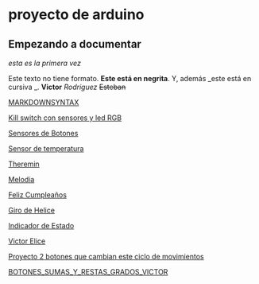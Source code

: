 # proyecto de arduino
## Empezando a documentar

_esta es la primera vez_

Este texto no tiene formato. **Este está en negrita**. Y, además _este está en cursiva _.
<b>Victor</b>
 <i> Rodriguez</i> 
 <del> Esteban</del>

[MARKDOWNSYNTAX](https://guides.github.com/pdfs/markdown-cheatsheet-online.pdf)

[Kill switch con sensores y led RGB](https://github.com/XXDARKNIGHTXX/arduino/blob/main/KILL_SWITCH.ino)

[Sensores de Botones](https://github.com/XXDARKNIGHTXX/arduino/blob/main/SENSORES_DE_BOTONES_VICTOR_RODRIGUEZ_ESTEBAN.ino)

[Sensor de temperatura](https://github.com/XXDARKNIGHTXX/arduino/blob/main/sketch_jan25a_TEMPERATURA/sketch_jan25a_VICTOR_R.ino)

[Theremin](https://github.com/XXDARKNIGHTXX/arduino/blob/main/theremin.ino)

[Melodia](https://github.com/XXDARKNIGHTXX/arduino/blob/main/MELODIA.INO)

[Feliz Cumpleaños](https://github.com/XXDARKNIGHTXX/arduino/blob/main/FELIZCUMPLEA_OS.inoVictor.ino)

[Giro de Helice](https://github.com/XXDARKNIGHTXX/arduino/tree/main/GIRO%20DE%20HELICE)

[Indicador de Estado](https://github.com/XXDARKNIGHTXX/arduino/tree/main/Indicador_de_estado)

 [Victor Elice](https://github.com/XXDARKNIGHTXX/arduino/tree/main/VICTOR_HELICE)
 
[Proyecto 2 botones que cambian este ciclo de movimientos](https://github.com/XXDARKNIGHTXX/arduino/tree/main/PROYECTO_2_BOTONES_QUE_CAMBIAN_ESTE_CICLOS_DE_MOVIMIENTOS)

 [BOTONES_SUMAS_Y_RESTAS_GRADOS_VICTOR](https://github.com/XXDARKNIGHTXX/arduino/tree/main/BOTONES_SUMAS_Y_RESTAS_GRADOS_VICTOR)
